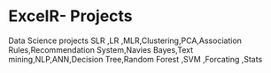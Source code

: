 # ExcelR- Projects 
Data Science projects  SLR ,LR ,MLR,Clustering,PCA,Association Rules,Recommendation System,Navies Bayes,Text mining,NLP,ANN,Decision Tree,Random Forest ,SVM ,Forcating ,Stats 
